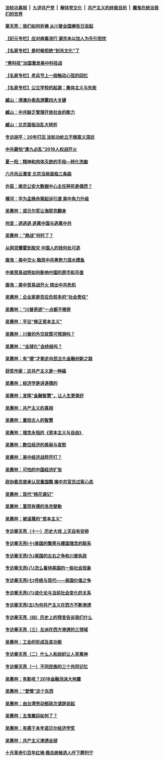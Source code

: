 

####  [法轮功真相](../../../../basic/blob/master/README.md?t=07021931) &nbsp;|&nbsp; [九评共产党](../../../../9ping.md/blob/master/README.md?t=07021931) &nbsp;|&nbsp; [解体党文化](../../../../jtdwh.md/blob/master/README.md?t=07021931)  &nbsp;|&nbsp; [共产主义的终极目的](../../../../gczydzjmd.md/blob/master/README.md?t=07021931) &nbsp;|&nbsp; [魔鬼在统治我们的世界](../../../../mgztzwmdsj.md/blob/master/README.md?t=07021931) 

#### [章天亮：我们如何祈祷 从川普全国祷告日说起](../pages/nsc423/n11944627.md?t=07021931) 

#### [【纪元专栏】应对病毒流行 渥京未以加人为先引担忧](../pages/nsc423/n11875714.md?t=07021931) 

#### [【名家专栏】是时候拒绝“封杀文化”了](../pages/nsc423/n11814093.md?t=07021931) 

#### [“黑科技”治国激发美中科技战](../pages/nsc423/n11638056.md?t=07021931) 

#### [【名家专栏】老兵节上一段触动心弦的回忆](../pages/nsc423/n11646016.md?t=07021931) 

#### [【名家专栏】公立学校的起源：集体主义与失败](../pages/nsc423/n11601833.md?t=07021931) 

#### [臧山：港澳办表态透露四大关键](../pages/nsc423/n11421628.md?t=07021931) 

#### [臧山：中共缺乏管理开放社会的能力](../pages/nsc423/n11407457.md?t=07021931) 

#### [臧山：北京面临治乱大转折](../pages/nsc423/n11406895.md?t=07021931) 

#### [专访胡平：20年打压 法轮功屹立不倒意义深远](../pages/nsc423/n11398800.md?t=07021931) 

#### [中共最怕“逢九必乱”2019人权战开火](../pages/nsc423/n11385248.md?t=07021931) 

#### [夏一阳：精神和肉体灭绝的手段—转化洗脑](../pages/nsc423/n11368250.md?t=07021931) 

#### [六月风云激变 北京当局面临三条路](../pages/nsc423/n11313668.md?t=07021931) 

#### [许茹：南京公安大数据中心主任猝死是偶然？](../pages/nsc423/n11064744.md?t=07021931) 

#### [横河：华为孟晚舟案起诉引渡 美中角力升级](../pages/nsc423/n11027230.md?t=07021931) 

#### [吴惠林：诺贝尔奖让海耶克翻身](../pages/nsc423/n10890049.md?t=07021931) 

#### [何坚：逃逃逃 逃离中国与逃离中共](../pages/nsc423/n10592891.md?t=07021931) 

#### [吴惠林：“商战”何时了？](../pages/nsc423/n10573558.md?t=07021931) 

#### [从网贷爆雷到股灾 中国人的钱何处可逃](../pages/nsc423/n10572800.md?t=07021931) 

#### [唐浩：美中交火 隐现中共黑势力混水摸鱼](../pages/nsc423/n10544040.md?t=07021931) 

#### [中美贸易战将如何影响中国的房市和币值](../pages/nsc423/n10543697.md?t=07021931) 

#### [唐浩：美中贸易战开火 烧出中共危机](../pages/nsc423/n10540126.md?t=07021931) 

#### [吴惠林：企业家是否应负较多的“社会责任”](../pages/nsc423/n10535022.md?t=07021931) 

#### [吴惠林：“川普奇迹”一点都不稀奇](../pages/nsc423/n10512808.md?t=07021931) 

#### [吴惠林：平议“修正资本主义”](../pages/nsc423/n10495724.md?t=07021931) 

#### [吴惠林：川普的外交政策可预测吗？](../pages/nsc423/n10462387.md?t=07021931) 

#### [吴惠林：“全球化”会终结吗？](../pages/nsc423/n10452838.md?t=07021931) 

#### [吴惠林：有“德”才能走向民主化金融创新之路](../pages/nsc423/n10432292.md?t=07021931) 

#### [获奖作家：这共产主义是一种癌](../pages/nsc423/n10431541.md?t=07021931) 

#### [吴惠林：经济学是讲道德的](../pages/nsc423/n10398014.md?t=07021931) 

#### [吴惠林：发挥“金融智慧”，让人生更美好](../pages/nsc423/n10375019.md?t=07021931) 

#### [吴惠林：共产主义的真相](../pages/nsc423/n10351394.md?t=07021931) 

#### [吴惠林：重拾古人的智慧](../pages/nsc423/n10337691.md?t=07021931) 

#### [吴惠林：理念永恒的《资本主义与自由》](../pages/nsc423/n10316274.md?t=07021931) 

#### [吴惠林：数位经济的美丽与哀愁](../pages/nsc423/n10292946.md?t=07021931) 

#### [吴惠林：美中经济战将开打？](../pages/nsc423/n10258825.md?t=07021931) 

#### [吴惠林：可怕的中国经济扩张](../pages/nsc423/n10219147.md?t=07021931) 

#### [政协委员提承认双重国籍 揭中共官员过客心态](../pages/nsc423/n10208809.md?t=07021931) 

#### [吴惠林：现代“桃花源记”](../pages/nsc423/n10185234.md?t=07021931) 

#### [吴惠林：富而有德的洛克斐勒](../pages/nsc423/n10142264.md?t=07021931) 

#### [吴惠林：被诬蔑的“资本主义”](../pages/nsc423/n10124816.md?t=07021931) 

#### [专访章天亮（十一）历史大戏 上天自有安排](../pages/nsc423/n10094905.md?t=07021931) 

#### [专访章天亮(十)美国的繁荣与建国理念的联系](../pages/nsc423/n10094899.md?t=07021931) 

#### [专访章天亮(九)美国的左右之争和川普执政](../pages/nsc423/n10094889.md?t=07021931) 

#### [专访章天亮(八)怎么看待美国的一些社会现象](../pages/nsc423/n10094857.md?t=07021931) 

#### [专访章天亮(七)传统与现代——美国价值之争](../pages/nsc423/n10093140.md?t=07021931) 

#### [专访章天亮(六)进化论与当前社会变化的关系](../pages/nsc423/n10092036.md?t=07021931) 

#### [专访章天亮(五)为何共产主义在西方不断渗透](../pages/nsc423/n10083620.md?t=07021931) 

#### [专访章天亮（四）历史上的预言告诉我们什么](../pages/nsc423/n10083606.md?t=07021931) 

#### [专访章天亮（三）左派在西方渗透的三领域](../pages/nsc423/n10081115.md?t=07021931) 

#### [吴惠林：工会的形成及其功能](../pages/nsc423/n10080633.md?t=07021931) 

#### [专访章天亮（二）什么人和组织让人背离神](../pages/nsc423/n10076637.md?t=07021931) 

#### [专访章天亮（一）不同民族的三个共同记忆](../pages/nsc423/n10074188.md?t=07021931) 

#### [吴惠林：有影呒？2018金融泡沫大地震](../pages/nsc423/n10040534.md?t=07021931) 

#### [吴惠林：“爱情”这个东西](../pages/nsc423/n10019423.md?t=07021931) 

#### [吴惠林：由台湾劳动部政次请辞说起](../pages/nsc423/n9979679.md?t=07021931) 

#### [吴惠林：五鬼搬运如何了？](../pages/nsc423/n9925338.md?t=07021931) 

#### [吴惠林：有感于本年诺贝尔经济学奖](../pages/nsc423/n9871883.md?t=07021931) 

#### [吴惠林：共产主义渗透全球](../pages/nsc423/n9812748.md?t=07021931) 

#### [十月革命引百年红祸 俄总统候选人吁下葬列宁](../pages/nsc423/n9810182.md?t=07021931) 

